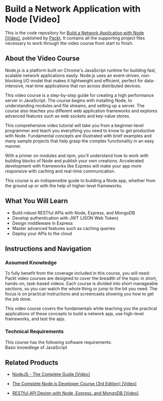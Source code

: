 # Build a Network Application with Node [Video]
This is the code repository for [Build a Network Application with Node [Video]](https://www.packtpub.com/web-development/build-network-application-node-video?utm_source=github&utm_medium=repository&utm_campaign=9781782168270), published by [Packt](https://www.packtpub.com/?utm_source=github). It contains all the supporting project files necessary to work through the video course from start to finish.
## About the Video Course
Node.js is a platform built on Chrome's JavaScript runtime for building fast, scalable network applications easily. Node.js uses an event-driven, non-blocking I/O model that makes it lightweight and efficient, perfect for data-intensive, real-time applications that run across distributed devices.

This video course is a step-by-step guide for creating a high performance server in JavaScript. The course begins with installing Node, to understanding modules and file streams, and setting up a server. The course also teaches you different web application frameworks and explores advanced features such as web sockets and key-value stores.

This comprehensive video tutorial will take you from a beginner-level programmer and teach you everything you need to know to get productive with Node. Fundamental concepts are illustrated with brief examples and many sample projects that help grasp the complex functionality in an easy manner.

With a primer on modules and npm, you'll understand how to work with building blocks of Node and publish your own creations. Accelerated development with frameworks like Express will make your app more responsive with caching and real-time communication.

This course is an indispensible guide to building a Node app, whether from the ground up or with the help of higher-level frameworks.

<H2>What You Will Learn</H2>
<DIV class=book-info-will-learn-text>
<UL>
<LI>Build robust RESTful APIs with Node, Express, and MongoDB 
<LI>Develop authentication with JWT (JSON Web Token) 
<LI>Design middleware in Express 
<LI>Master advanced features such as caching queries 
<LI>Deploy your APIs to the cloud </LI></UL></DIV>

## Instructions and Navigation
### Assumed Knowledge
To fully benefit from the coverage included in this course, you will need:<br/>
Packt video courses are designed to cover the breadth of the topic in short, hands-on, task-based videos. Each course is divided into short manageable sections, so you can watch the whole thing or jump to the bit you need. The focus is on practical instructions and screencasts showing you how to get the job done.

This video course covers the fundamentals while teaching you the practical applications of these concepts to build a network app, use high-level frameworks, and test the app.
### Technical Requirements
This course has the following software requirements:<br/>
Basic knowdlege of JavaScript  

## Related Products
* [NodeJS - The Complete Guide [Video]](https://www.packtpub.com/application-development/nodejs-complete-guide-video?utm_source=github&utm_medium=repository&utm_campaign=9781838826864)

* [The Complete Node.js Developer Course (3rd Edition) [Video]](https://www.packtpub.com/application-development/complete-nodejs-developer-course-3rd-edition-video?utm_source=github&utm_medium=repository&utm_campaign=9781789955071)

* [RESTful API Design with Node, Express, and MongoDB [Video]](https://www.packtpub.com/application-development/restful-api-design-node-express-and-mongodb-video?utm_source=github&utm_medium=repository&utm_campaign=9781838642723)

